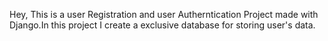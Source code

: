 Hey,
    This is a user Registration and user Autherntication Project made with Django.In this project I create a exclusive database for storing user's data.

